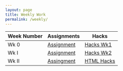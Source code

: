 ```yaml
---
layout: page
title: Weekly Work
permalink: /weekly/
---
```

|Week Number|Assignments|Hacks|
|---|---|---|
|Wk 0|[Assignment]()|[Hacks Wk1](https://github.com/IconicShark3/ColinMills/issues/2)|
|Wk I|[Assignment]()|[Hacks Wk2](https://github.com/IconicShark3/ColinMills/issues/3)|
|Wk II|[Assingment]()|[HTML Hacks](https://iconicshark3.github.io/ColinMills/markdown/2022/09/05/HTML-Hacks.html)|